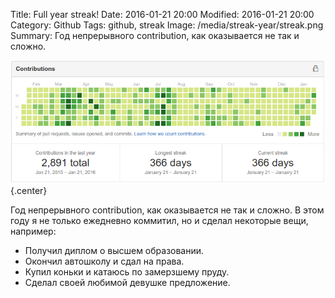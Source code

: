 Title: Full year streak!
Date: 2016-01-21 20:00
Modified: 2016-01-21 20:00
Category: Github
Tags: github, streak
Image: /media/streak-year/streak.png
Summary:
    Год непрерывного contribution, как оказывается не так и сложно.

![streak-year](/media/streak-year/streak.png){.center}

Год непрерывного contribution, как оказывается не так и сложно.
В этом году я не только ежедневно коммитил, но и сделал некоторые вещи, например:
* Получил диплом о высшем образовании.
* Окончил автошколу и сдал на права.
* Купил коньки и катаюсь по замерзшему пруду.
* Сделал своей любимой девушке предложение.
